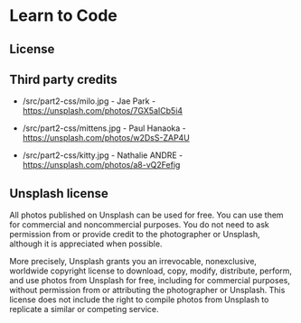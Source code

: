 # Learn to Code

## License

## Third party credits

- /src/part2-css/milo.jpg - Jae Park - https://unsplash.com/photos/7GX5aICb5i4
- /src/part2-css/mittens.jpg - Paul Hanaoka - https://unsplash.com/photos/w2DsS-ZAP4U
- /src/part2-css/kitty.jpg - Nathalie ANDRE - https://unsplash.com/photos/a8-vQ2Fefig

## Unsplash license
All photos published on Unsplash can be used for free. You can use them for commercial and noncommercial purposes. You do not need to ask permission from or provide credit to the photographer or Unsplash, although it is appreciated when possible.

More precisely, Unsplash grants you an irrevocable, nonexclusive, worldwide copyright license to download, copy, modify, distribute, perform, and use photos from Unsplash for free, including for commercial purposes, without permission from or attributing the photographer or Unsplash. This license does not include the right to compile photos from Unsplash to replicate a similar or competing service.
